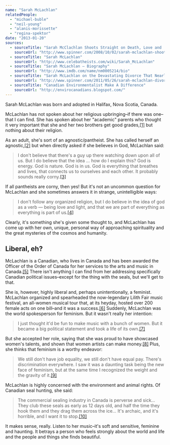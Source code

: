 ```yaml
---
name: "Sarah McLachlan"
relatedPeople:
  - "michael-buble"
  - "neil-young"
  - "alanis-morissette"
  - "regina-spektor"
date: "2013-01-20"
sources:
  - sourceTitle: "Sarah McClachlan Shoots Straight on Death, Love and 'Tropic Thunder"
    sourceUrl: "http://www.spinner.com/2008/10/02/sarah-mclachlan-shoots-straight-on-death-love-and-tropic-thund/"
  - sourceTitle: "Sarah McLachlan"
    sourceUrl: "http://www.celebatheists.com/wiki/Sarah_McLachlan"
  - sourceTitle: "Sarah McLachlan – Biography"
    sourceUrl: "http://www.imdb.com/name/nm0005214/bio"
  - sourceTitle: "Sarah McLachlan on the Devastating Divorce That Nearly Ended Her Career"
    sourceUrl: "http://www.spinner.com/2011/05/26/sarah-mclachlan-divorce/"
  - sourceTitle: "Canadian Environmentalist Make A Difference"
    sourceUrl: "http://envirocanadians.blogspot.com/"
---
```


Sarah McLachlan was born and adopted in Halifax, Nova Scotia, Canada.

McLachlan has not spoken about her religious upbringing–if there was one–that I can find. She has spoken about her "academic" parents who thought it very important that she and her two brothers get good grades,<a class="source-citation" href="#http://www.spinner.com/2008/10/02/sarah-mclachlan-shoots-straight-on-death-love-and-tropic-thund/" title="Sarah McClachlan Shoots Straight on Death, Love and &apos;Tropic Thunder">[1]</a> but nothing about their religion.

As an adult, she's sort of an agnostic/pantheist. She has called herself an agnostic,<a class="source-citation" href="#http://www.celebatheists.com/wiki/Sarah_McLachlan" title="Sarah McLachlan">[2]</a> but when directly asked if she believes in God, McLachlan said:

>I don't believe that there's a guy up there watching down upon all of us. But I do believe that the idea … how do I explain this? God is energy. God is nature. God is in us. God is everything that breathes and lives, that connects us to ourselves and each other. It probably sounds really corny.<a class="source-citation" href="#http://www.spinner.com/2008/10/02/sarah-mclachlan-shoots-straight-on-death-love-and-tropic-thund/" title="Sarah McClachlan Shoots Straight on Death, Love and &apos;Tropic Thunder">[3]</a>

If all pantheists are corny, then yes! But it's not an uncommon question for McLachlan and she sometimes answers it in strange, unintelligible ways:

>I don't follow any organized religion, but I do believe in the idea of god as a verb — being love and light, and that we are part of everything as everything is part of us.<a class="source-citation" href="#http://www.celebatheists.com/wiki/Sarah_McLachlan" title="Sarah McLachlan">[4]</a>

Clearly, it's something she's given some thought to, and McLachlan has come up with her own, unique, personal way of approaching spirituality and the great mysteries of the cosmos and humanity.


## Liberal, eh?

McLachlan is a Canadian, who lives in Canada and has been awarded the Officer of the Order of Canada for her services to the arts and music in Canada.<a class="source-citation" href="#http://www.imdb.com/name/nm0005214/bio" title="Sarah McLachlan – Biography">[5]</a> There isn't anything I can find from her addressing specifically Canadian political issues–except for the thing with the seals, but we'll get to that.

She is, however, highly liberal and, perhaps unintentionally, a feminist. McLachlan organized and spearheaded the now-legendary Lilith Fair music festival, an all-women musical tour that, at its heyday, hosted over 200 female acts on one bill–and it was a success.<a class="source-citation" href="#http://www.imdb.com/name/nm0005214/bio" title="Sarah McLachlan – Biography">[6]</a> Suddenly, McLachlan was the world spokesperson for feminism. But it wasn't really her intention:

>I just thought it'd be fun to make music with a bunch of women. But it became a big political statement and took a life of its own.<a class="source-citation" href="#http://www.spinner.com/2011/05/26/sarah-mclachlan-divorce/" title="Sarah McLachlan on the Devastating Divorce That Nearly Ended Her Career">[7]</a>

But she accepted her role, saying that she was proud to have showcased women's talents, and shown that women artists can make money.<a class="source-citation" href="#http://www.spinner.com/2008/10/02/sarah-mclachlan-shoots-straight-on-death-love-and-tropic-thund/" title="Sarah McClachlan Shoots Straight on Death, Love and &apos;Tropic Thunder">[8]</a> Plus, she thinks that feminism is a worthy endeavor:

>We still don't have job equality, we still don't have equal pay. There's discrimination everywhere. I saw it was a daunting task being the new face of feminism, but at the same time I recognized the weight and the gravity of it.<a class="source-citation" href="#http://www.spinner.com/2008/10/02/sarah-mclachlan-shoots-straight-on-death-love-and-tropic-thund/" title="Sarah McClachlan Shoots Straight on Death, Love and &apos;Tropic Thunder">[9]</a>

McLachlan is highly concerned with the environment and animal rights. Of Canadian seal hunting, she said:

>The commercial sealing industry in Canada is perverse and sick… They club these seals as early as 12 days old, and half the time they hook them and they drag them across the ice… It's archaic, and it's horrible, and I want it to stop.<a class="source-citation" href="#http://envirocanadians.blogspot.com/" title="Canadian Environmentalist Make A Difference">[10]</a>

It makes sense, really. Listen to her music–it's soft and sensitive, feminine and haunting. It betrays a person who feels strongly about the world and life and the people and things she finds beautiful.